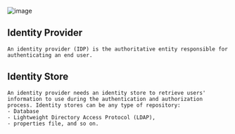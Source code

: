 

![image](https://user-images.githubusercontent.com/38231831/158721798-361eeac2-d48c-4c9c-bd78-95b88d09a4ca.png)

## Identity Provider
```
An identity provider (IDP) is the authoritative entity responsible for authenticating an end user.
```

## Identity Store
```
An identity provider needs an identity store to retrieve users' information to use during the authentication and authorization process. Identity stores can be any type of repository: 
- Database 
- Lightweight Directory Access Protocol (LDAP), 
- properties file, and so on.
```
